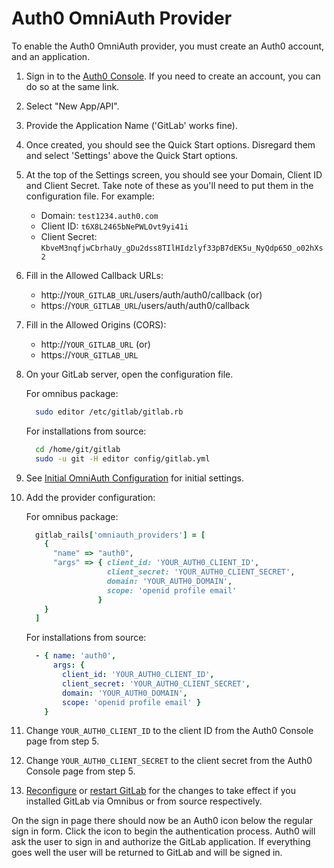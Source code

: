 # Auth0 OmniAuth Provider

To enable the Auth0 OmniAuth provider, you must create an Auth0 account, and an
application.

1. Sign in to the [Auth0 Console](https://manage.auth0.com). If you need to
create an account, you can do so at the same link.

1. Select "New App/API".

1. Provide the Application Name ('GitLab' works fine).

1. Once created, you should see the Quick Start options. Disregard them and
select 'Settings' above the Quick Start options.

1. At the top of the Settings screen, you should see your Domain, Client ID and
Client Secret. Take note of these as you'll need to put them in the
configuration file. For example:
    - Domain: `test1234.auth0.com`
    - Client ID: `t6X8L2465bNePWLOvt9yi41i`
    - Client Secret: `KbveM3nqfjwCbrhaUy_gDu2dss8TIlHIdzlyf33pB7dEK5u_NyQdp65O_o02hXs2`

1. Fill in the Allowed Callback URLs:
    - http://`YOUR_GITLAB_URL`/users/auth/auth0/callback (or)
    - https://`YOUR_GITLAB_URL`/users/auth/auth0/callback

1. Fill in the Allowed Origins (CORS):
    - http://`YOUR_GITLAB_URL` (or)
    - https://`YOUR_GITLAB_URL`

1. On your GitLab server, open the configuration file.

    For omnibus package:

    ```sh
      sudo editor /etc/gitlab/gitlab.rb
    ```

    For installations from source:

    ```sh
      cd /home/git/gitlab
      sudo -u git -H editor config/gitlab.yml
    ```

1. See [Initial OmniAuth Configuration](omniauth.md#initial-omniauth-configuration)
for initial settings.

1. Add the provider configuration:

    For omnibus package:

    ```ruby
      gitlab_rails['omniauth_providers'] = [
        {
          "name" => "auth0",
          "args" => { client_id: 'YOUR_AUTH0_CLIENT_ID',
                      client_secret: 'YOUR_AUTH0_CLIENT_SECRET',
                      domain: 'YOUR_AUTH0_DOMAIN',
                      scope: 'openid profile email'
                    }
        }
      ]
    ```

    For installations from source:

    ```yaml
      - { name: 'auth0',
          args: {
            client_id: 'YOUR_AUTH0_CLIENT_ID',
            client_secret: 'YOUR_AUTH0_CLIENT_SECRET',
            domain: 'YOUR_AUTH0_DOMAIN',
            scope: 'openid profile email' }
        }
    ```

1. Change `YOUR_AUTH0_CLIENT_ID` to the client ID from the Auth0 Console page
from step 5.

1. Change `YOUR_AUTH0_CLIENT_SECRET` to the client secret from the Auth0 Console
page from step 5.

1.  [Reconfigure][] or [restart GitLab][] for the changes to take effect if you
    installed GitLab via Omnibus or from source respectively.

On the sign in page there should now be an Auth0 icon below the regular sign in
form. Click the icon to begin the authentication process. Auth0 will ask the
user to sign in and authorize the GitLab application. If everything goes well
the user will be returned to GitLab and will be signed in.

[reconfigure]: ../administration/restart_gitlab.md#omnibus-gitlab-reconfigure
[restart GitLab]: ../administration/restart_gitlab.md#installations-from-source
